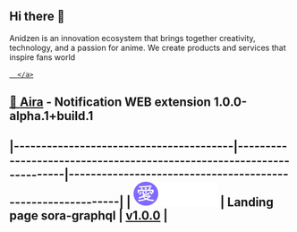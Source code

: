 ## Hi there 👋

Anidzen is an innovation ecosystem that brings together creativity, technology, and a passion for anime. We create products and services that inspire fans world
      <a href="https://aira.anidzen.com">
       
      </a>

## 🔔 [Aira](https://aira.anidzen.com) - Notification WEB extension 1.0.0-alpha.1+build.1
|----------------------------------------|----------------------------------------------------------------------|------------------------------------------------------------|
|  <img src="https://github.com/Anidzen-app/Design-assets/blob/main/aira/AIRA_LOGO.png?raw=true" alt="Aira" style="width: 150px;"> | Landing page sora-graphql | [v1.0.0](https://github.com/Anidzen-Ecosystems/Hibiki-ext)            |
---
